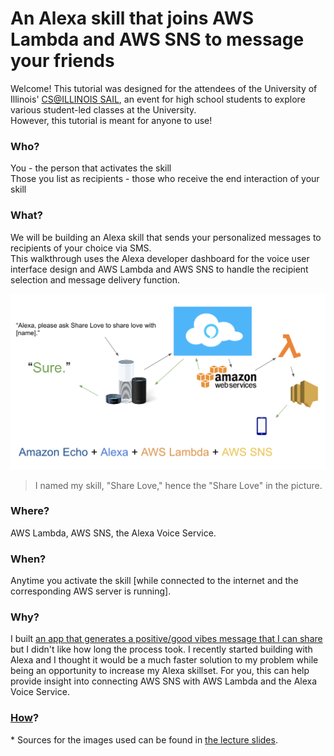 # An Alexa skill that joins AWS Lambda and AWS SNS to message your friends
<p>Welcome! This tutorial was designed for the attendees of the University of Illinois' <a href="https://sail.cs.illinois.edu/">CS@ILLINOIS SAIL</a>, an event for high school students to explore various student-led classes at the University.
  <br>However, this tutorial is meant for anyone to use!
</p>

### Who?

<p>
You - the person that activates the skill
<br>Those you list as recipients - those who receive the end interaction of your skill
</p>

### What?

<p>
  We will be building an Alexa skill that sends your personalized messages to recipients of your choice via SMS.
  <br>This walkthrough uses the Alexa developer dashboard for the voice user interface design and AWS Lambda and AWS SNS to handle the recipient selection and message delivery function.
  <br>
  </p>

 ![Architecture diagram for this skill](/Images/architecture.png)

  >I named my skill, "Share Love," hence the "Share Love" in the picture.


### Where?

<p>
AWS Lambda, AWS SNS, the Alexa Voice Service.
</p>

### When?

<p>
Anytime you activate the skill [while connected to the internet and the corresponding AWS server is running].
</p>

### Why?

<p>
I built <a href="https://play.google.com/store/apps/details?id=com.mrvivacious.android.fortuneballll">an app that generates a positive/good vibes message that I can share</a> but I didn't like how long the process took. I recently started building with Alexa and I thought it would be a much faster solution to my problem while being an opportunity to increase my Alexa skillset.
For you, this can help provide insight into connecting AWS SNS with AWS Lambda and the Alexa Voice Service.
</p>

### <a href="https://github.com/mrvivacious/AWS_Lambda_and_SNS/blob/master/page0.md">How</a>?

<p>
* Sources for the images used can be found in <a href="https://github.com/mrvivacious/AWS_Lambda_and_SNS/blob/master/SAIL2018.pdf">the lecture slides</a>.
</p>
